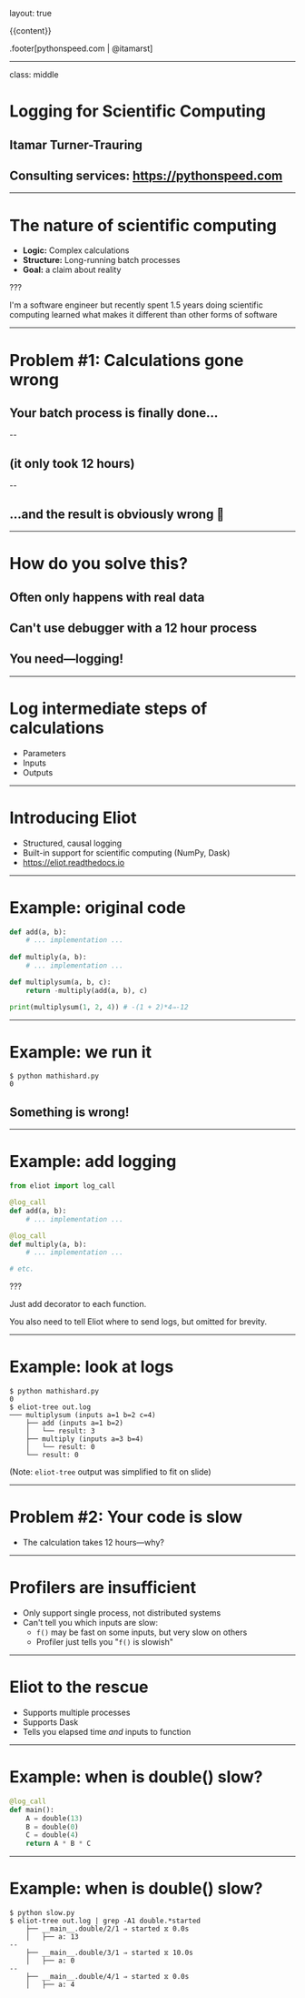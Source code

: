 layout: true

{{content}}

.footer[pythonspeed.com | @itamarst]

---

class: middle

# Logging for Scientific Computing

## Itamar Turner-Trauring
## Consulting services: https://pythonspeed.com

---

# The nature of scientific computing

* **Logic:** Complex calculations
* **Structure:** Long-running batch processes
* **Goal:** a claim about reality

???

I'm a software engineer
but recently spent 1.5 years doing scientific computing
learned what makes it different than other forms of software

---

# Problem #1: Calculations gone wrong

## Your batch process is finally done...

--
## (it only took 12 hours)

--

## ...and the result is obviously wrong 🤦‍ 

---

# How do you solve this?

## Often only happens with real data

## Can't use debugger with a 12 hour process

## You need—logging!

---

# Log intermediate steps of calculations

* Parameters
* Inputs
* Outputs

---

# Introducing Eliot

* Structured, causal logging
* Built-in support for scientific computing (NumPy, Dask)
* https://eliot.readthedocs.io

---

# Example: original code

```python
def add(a, b):
    # ... implementation ...
    
def multiply(a, b):
    # ... implementation ...

def multiplysum(a, b, c):
    return -multiply(add(a, b), c)

print(multiplysum(1, 2, 4)) # -(1 + 2)*4⇒-12
```

---

# Example: we run it

```shell-session
$ python mathishard.py
0
```

## Something is wrong!

---

# Example: add logging

```python
from eliot import log_call

@log_call
def add(a, b):
    # ... implementation ...

@log_call
def multiply(a, b):
    # ... implementation ...

# etc.
```

???

Just add decorator to each function.

You also need to tell Eliot where to send logs, but omitted for brevity.

---

# Example: look at logs

```
$ python mathishard.py
0
$ eliot-tree out.log
─── multiplysum (inputs a=1 b=2 c=4)
    ├── add (inputs a=1 b=2)
    │   └── result: 3
    ├── multiply (inputs a=3 b=4)
    │   └── result: 0
    └── result: 0
```

(Note: `eliot-tree` output was simplified to fit on slide)

---

# Problem #2: Your code is slow

* The calculation takes 12 hours—why?

---

# Profilers are insufficient

* Only support single process, not distributed systems
* Can't tell you which inputs are slow:
    * `f()` may be fast on some inputs, but very slow on others
    * Profiler just tells you "`f()` is slowish"

---

# Eliot to the rescue

* Supports multiple processes
* Supports Dask
* Tells you elapsed time _and_ inputs to function

---

# Example: when is double() slow?

```python
@log_call
def main():
    A = double(13)
    B = double(0)
    C = double(4)
    return A * B * C
```

---

# Example: when is double() slow?

```
$ python slow.py
$ eliot-tree out.log | grep -A1 double.*started
    ├── __main__.double/2/1 ⇒ started ⧖ 0.0s
    │   ├── a: 13
--
    ├── __main__.double/3/1 ⇒ started ⧖ 10.0s
    │   ├── a: 0
--
    ├── __main__.double/4/1 ⇒ started ⧖ 0.0s
    │   ├── a: 4
```

